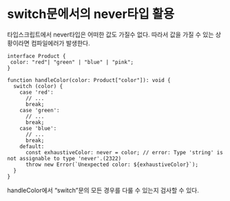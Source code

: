 # switch문에서의 never타입 활용
타입스크립트에서 never타입은 어떠한 값도 가질수 없다. 따라서 값을 가질 수 있는 상황이라면 컴파일에러가 발생한다.

```tsx
interface Product {
 color: "red"| "green" | "blue" | "pink";
}

function handleColor(color: Product["color"]): void {
  switch (color) {
    case 'red':
      // ...
      break;
    case 'green':
      // ...
      break;
    case 'blue':
      // ...
      break;
    default:
      const exhaustiveColor: never = color; // error: Type 'string' is not assignable to type 'never'.(2322)
      throw new Error(`Unexpected color: ${exhaustiveColor}`);
  }
}
```

handleColor에서 “switch”문의 모든 경우를 다룰 수 있는지 검사할 수 있다.